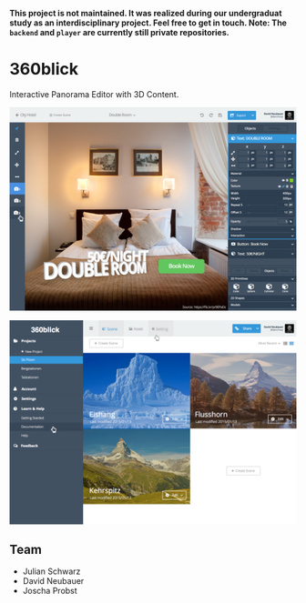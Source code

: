 __This project is not maintained. It was realized during our undergraduat study as an interdisciplinary project. Feel free to get in touch. Note: The `backend` and `player` are currently still private repositories.__

# 360blick

Interactive Panorama Editor with 3D Content.

![](assets/editor.png)

![](assets/overview.png)

## Team

* Julian Schwarz 
* David Neubauer
* Joscha Probst
